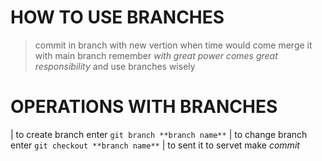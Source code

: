 # HOW TO USE BRANCHES
> commit in branch with new vertion
> when time would come merge it with main branch
> remember *with great power comes great responsibility* and use branches wisely

# OPERATIONS WITH BRANCHES
| to create branch enter `git branch **branch name**`
| to change branch enter `git checkout **branch name**`
| to sent it to servet make *commit*  
